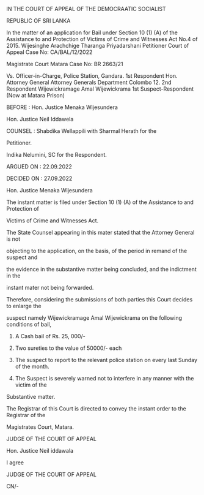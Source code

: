 IN THE COURT OF APPEAL OF THE DEMOCRAATIC SOCIALIST

REPUBLIC OF SRI LANKA

In the matter of an application for Bail under Section 10 (1) (A) of the Assistance to and Protection of Victims of Crime and Witnesses Act No.4 of 2015. Wijesinghe Arachchige Tharanga Priyadarshani Petitioner Court of Appeal Case No: CA/BAL/12/2022

Magistrate Court Matara Case No: BR 2663/21

Vs. Officer-in-Charge, Police Station, Gandara. 1st Respondent Hon. Attorney General Attorney Generals Department Colombo 12. 2nd Respondent Wijewickramage Amal Wijewickrama 1st Suspect-Respondent (Now at Matara Prison)

BEFORE : Hon. Justice Menaka Wijesundera

Hon. Justice Neil Iddawela

COUNSEL : Shabdika Wellappili with Sharmal Herath for the

Petitioner.

Indika Nelumini, SC for the Respondent.

ARGUED ON : 22.09.2022

DECIDED ON : 27.09.2022

Hon. Justice Menaka Wijesundera

The instant matter is filed under Section 10 (1) (A) of the Assistance to and Protection of

Victims of Crime and Witnesses Act.

The State Counsel appearing in this mater stated that the Attorney General is not

objecting to the application, on the basis, of the period in remand of the suspect and

the evidence in the substantive matter being concluded, and the indictment in the

instant mater not being forwarded.

Therefore, considering the submissions of both parties this Court decides to enlarge the

suspect namely Wijewickramage Amal Wijewickrama on the following conditions of bail,

1. A Cash bail of Rs. 25, 000/-

2. Two sureties to the value of 50000/- each

3. The suspect to report to the relevant police station on every last Sunday of the month.

4. The Suspect is severely warned not to interfere in any manner with the victim of the

Substantive matter.

The Registrar of this Court is directed to convey the instant order to the Registrar of the

Magistrates Court, Matara.

JUDGE OF THE COURT OF APPEAL

Hon. Justice Neil iddawala

I agree

JUDGE OF THE COURT OF APPEAL

CN/-